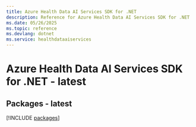 ```yaml
---
title: Azure Health Data AI Services SDK for .NET
description: Reference for Azure Health Data AI Services SDK for .NET
ms.date: 05/26/2025
ms.topic: reference
ms.devlang: dotnet
ms.service: healthdataaiservices
---
```

# Azure Health Data AI Services SDK for .NET - latest
## Packages - latest
[!INCLUDE [packages](health-data-ai-services-index.md)]